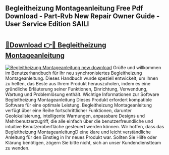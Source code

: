 ## Begleitheizung Montageanleitung Free Pdf Download - Part-Rvb New Repair Owner Guide - User Service Edition SAILI

# <h2><a href="http://df8a3qz.blite.top/?on=Begleitheizung+Montageanleitung">🔗Download 👉🔴 Begleitheizung Montageanleitung</a></h2>

[![Begleitheizung Montageanleitung new download](https://i.imgur.com/lujVjoI.png)](http://df8a3qz.blite.top/?on=Begleitheizung+Montageanleitung)
Grüße und willkommen im Benutzerhandbuch für Ihr neu synchronisiertes Begleitheizung Montageanleitung. Dieses Handbuch wurde speziell entwickelt, um Ihnen zu helfen, das Beste aus Ihrem Produkt herauszuholen, indem es eine gründliche Erläuterung seiner Funktionen, Einrichtung, Verwendung, Wartung und Problemlösung enthält. Wichtige Informationen zur Software Begleitheizung Montageanleitung Dieses Produkt erfordert kompatible Software für eine optimale Leistung. Begleitheizung Montageanleitung verfügt über eine Reihe fortschrittlicher Funktionen, darunter Geolokalisierung, intelligente Warnungen, anpassbare Designs und Mehrbenutzerzugriff, die alle einfach über die benutzerfreundliche und intuitive Benutzeroberfläche gesteuert werden können. Wir hoffen, dass das Begleitheizung MontageanleitungD eine klare und leicht verständliche Anleitung für den Einstieg in Ihr neues Produkt war. Sollten Sie Hilfe oder Klärung benötigen, zögern Sie bitte nicht, sich an unser Kundendienstteam zu wenden.
